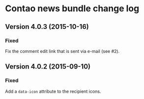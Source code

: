 Contao news bundle change log
=============================

Version 4.0.3 (2015-10-16)
--------------------------

### Fixed
Fix the comment edit link that is sent via e-mail (see #2).


Version 4.0.2 (2015-09-10)
--------------------------

### Fixed
Add a `data-icon` attribute to the recipient icons.
